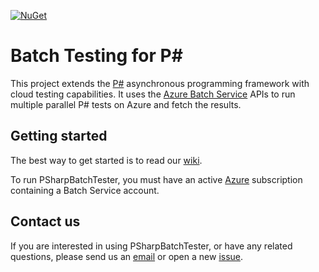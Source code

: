 [![NuGet](https://img.shields.io/nuget/v/Microsoft.PSharp.BatchTester.svg)](https://www.nuget.org/packages/Microsoft.PSharp.BatchTester/)

Batch Testing for P#
====================
This project extends the [P#](https://github.com/p-org/PSharp) asynchronous programming framework with cloud testing capabilities. It uses the [Azure Batch Service](https://azure.microsoft.com/en-in/services/batch/) APIs to run multiple parallel P# tests on Azure and fetch the results.

## Getting started

The best way to get started is to read our [wiki](https://github.com/p-org/PSharpBatchTesting/wiki).

To run PSharpBatchTester, you must have an active [Azure](https://azure.microsoft.com/) subscription containing a Batch Service account.  

## Contact us

If you are interested in using PSharpBatchTester, or have any related questions, please send us an [email](mailto:pdev@microsoft.com) or open a new [issue](https://github.com/p-org/PSharpBatchTesting/issues).
